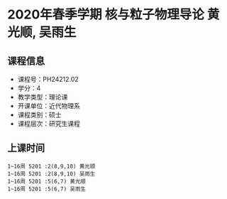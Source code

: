 # 2020年春季学期 核与粒子物理导论 黄光顺, 吴雨生






## 课程信息

- 课程号：PH24212.02
- 学分：4
- 教学类型：理论课
- 开课单位：近代物理系
- 课程类别：硕士
- 课程层次：研究生课程

## 上课时间

```
1~16周 5201 :2(8,9,10) 黄光顺
1~16周 5201 :2(8,9,10) 吴雨生
1~16周 5201 :5(6,7) 黄光顺
1~16周 5201 :5(6,7) 吴雨生
```

